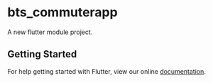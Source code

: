 # bts_commuterapp

A new flutter module project.

## Getting Started

For help getting started with Flutter, view our online
[documentation](https://flutter.dev/).

